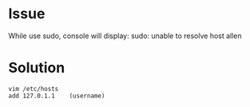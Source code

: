 # Issue   
    
   
While use sudo, console will display: sudo: unable to resolve host allen   
   
# Solution   
    
    vim /etc/hosts   
    add 127.0.1.1    (username)   
    






